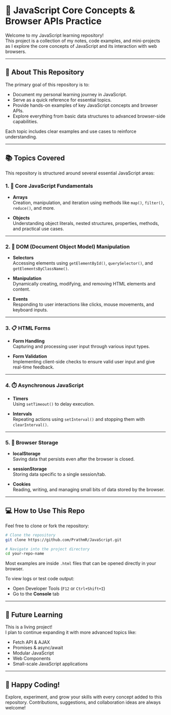 # 📘 JavaScript Core Concepts & Browser APIs Practice

Welcome to my JavaScript learning repository!  
This project is a collection of my notes, code examples, and mini-projects as I explore the core concepts of JavaScript and its interaction with web browsers.

---

## 🚀 About This Repository

The primary goal of this repository is to:

- Document my personal learning journey in JavaScript.
- Serve as a quick reference for essential topics.
- Provide hands-on examples of key JavaScript concepts and browser APIs.
- Explore everything from basic data structures to advanced browser-side capabilities.

Each topic includes clear examples and use cases to reinforce understanding.

---

## 📚 Topics Covered

This repository is structured around several essential JavaScript areas:

### 1. 🔧 Core JavaScript Fundamentals

- **Arrays**  
  Creation, manipulation, and iteration using methods like `map()`, `filter()`, `reduce()`, and more.

- **Objects**  
  Understanding object literals, nested structures, properties, methods, and practical use cases.

---

### 2. 🧱 DOM (Document Object Model) Manipulation

- **Selectors**  
  Accessing elements using `getElementById()`, `querySelector()`, and `getElementsByClassName()`.

- **Manipulation**  
  Dynamically creating, modifying, and removing HTML elements and content.

- **Events**  
  Responding to user interactions like clicks, mouse movements, and keyboard inputs.

---

### 3. 📋 HTML Forms

- **Form Handling**  
  Capturing and processing user input through various input types.

- **Form Validation**  
  Implementing client-side checks to ensure valid user input and give real-time feedback.

---

### 4. ⏱️ Asynchronous JavaScript

- **Timers**  
  Using `setTimeout()` to delay execution.

- **Intervals**  
  Repeating actions using `setInterval()` and stopping them with `clearInterval()`.

---

### 5. 💾 Browser Storage

- **localStorage**  
  Saving data that persists even after the browser is closed.

- **sessionStorage**  
  Storing data specific to a single session/tab.

- **Cookies**  
  Reading, writing, and managing small bits of data stored by the browser.

---

## 💻 How to Use This Repo

Feel free to clone or fork the repository:

```bash
# Clone the repository
git clone https://github.com/PrathmR/JavaScript.git

# Navigate into the project directory
cd your-repo-name
```

Most examples are inside `.html` files that can be opened directly in your browser.

To view logs or test code output:
- Open Developer Tools (`F12` or `Ctrl+Shift+I`)
- Go to the **Console** tab

---

## 🌱 Future Learning

This is a living project!  
I plan to continue expanding it with more advanced topics like:

- Fetch API & AJAX
- Promises & async/await
- Modular JavaScript
- Web Components
- Small-scale JavaScript applications

---

## 🙌 Happy Coding!

Explore, experiment, and grow your skills with every concept added to this repository. Contributions, suggestions, and collaboration ideas are always welcome!
